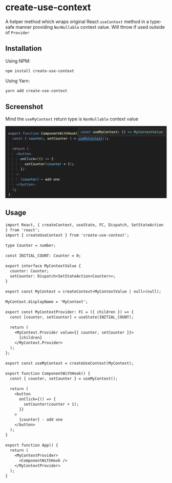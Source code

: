 # create-use-context

A helper method which wraps original React `useContext` method in a type-safe manner providing `NonNullable` context value. Will throw if used outside of `Provider`

## Installation

Using NPM:

```sh
npm install create-use-context
```

Using Yarn:

```sh
yarn add create-use-context
```

## Screenshot

Mind the `useMyContext` return type is `NonNullable` context value

![Screenshot](Screenshot.png)

## Usage

```tsx
import React, { createContext, useState, FC, Dispatch, SetStateAction } from 'react';
import { createUseContext } from 'create-use-context';

type Counter = number;

const INITIAL_COUNT: Counter = 0;

export interface MyContextValue {
  counter: Counter;
  setCounter: Dispatch<SetStateAction<Counter>>;
}

export const MyContext = createContext<MyContextValue | null>(null);

MyContext.displayName = 'MyContext';

export const MyContextProvider: FC = ({ children }) => {
  const [counter, setCounter] = useState(INITIAL_COUNT);

  return (
    <MyContext.Provider value={{ counter, setCounter }}>
      {children}
    </MyContext.Provider>
  );
};

export const useMyContext = createUseContext(MyContext);

export function ComponentWithHook() {
  const { counter, setCounter } = useMyContext();

  return (
    <button
      onClick={() => {
        setCounter(counter + 1);
      }}
    >
      {counter} - add one
    </button>
  );
}

export function App() {
  return (
    <MyContextProvider>
      <ComponentWithHook />
    </MyContextProvider>
  );
}
```
